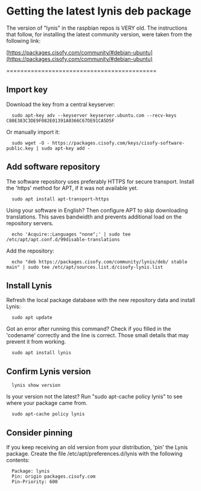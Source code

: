 # Getting the latest lynis deb package

The version of "lynis" in the raspbian repos is VERY old.  The instructions that follow, for installing the latest community version, were taken from the following link:

  [https://packages.cisofy.com/community/#debian-ubuntu](https://packages.cisofy.com/community/#debian-ubuntu)

===========================================

## Import key
Download the key from a central keyserver:
```
  sudo apt-key adv --keyserver keyserver.ubuntu.com --recv-keys C80E383C3DE9F082E01391A0366C67DE91CA5D5F
```

Or manually import it:
```
  sudo wget -O - https://packages.cisofy.com/keys/cisofy-software-public.key | sudo apt-key add -
```

## Add software repository
The software repository uses preferably HTTPS for secure transport. Install the 'https' method for APT, if it was not available yet.
```
  sudo apt install apt-transport-https
```

Using your software in English? Then configure APT to skip downloading translations. This saves bandwidth and prevents additional load on the repository servers.
```
  echo 'Acquire::Languages "none";' | sudo tee /etc/apt/apt.conf.d/99disable-translations
```

Add the repository:
```
  echo "deb https://packages.cisofy.com/community/lynis/deb/ stable main" | sudo tee /etc/apt/sources.list.d/cisofy-lynis.list
```

## Install Lynis
Refresh the local package database with the new repository data and install Lynis:
```
  sudo apt update
```

Got an error after running this command? Check if you filled in the 'codename' correctly and the line is correct. Those small details that may prevent it from working.
```
  sudo apt install lynis
```

## Confirm Lynis version
```
  lynis show version
```

Is your version not the latest? Run "sudo apt-cache policy lynis" to see where your package came from.
```
  sudo apt-cache policy lynis
```

## Consider pinning
If you keep receiving an old version from your distribution, 'pin' the Lynis package. Create the file /etc/apt/preferences.d/lynis with the following contents:
```
  Package: lynis
  Pin: origin packages.cisofy.com
  Pin-Priority: 600
```
